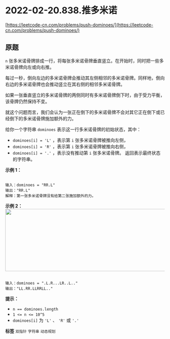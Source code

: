 # 2022-02-20.838.推多米诺
[https://leetcode-cn.com/problems/push-dominoes/](https://leetcode-cn.com/problems/push-dominoes/)
## 原题
 `n` 张多米诺骨牌排成一行，将每张多米诺骨牌垂直竖立。在开始时，同时把一些多米诺骨牌向左或向右推。

每过一秒，倒向左边的多米诺骨牌会推动其左侧相邻的多米诺骨牌。同样地，倒向右边的多米诺骨牌也会推动竖立在其右侧的相邻多米诺骨牌。

如果一张垂直竖立的多米诺骨牌的两侧同时有多米诺骨牌倒下时，由于受力平衡， 该骨牌仍然保持不变。

就这个问题而言，我们会认为一张正在倒下的多米诺骨牌不会对其它正在倒下或已经倒下的多米诺骨牌施加额外的力。

给你一个字符串 `dominoes` 表示这一行多米诺骨牌的初始状态，其中：
-  `dominoes[i] = 'L'` ，表示第 `i` 张多米诺骨牌被推向左侧，
-  `dominoes[i] = 'R'` ，表示第 `i` 张多米诺骨牌被推向右侧，
-  `dominoes[i] = '.'` ，表示没有推动第 `i` 张多米诺骨牌。
返回表示最终状态的字符串。
 

 **示例 1：** 

```

输入：dominoes = "RR.L"
输出："RR.L"
解释：第一张多米诺骨牌没有给第二张施加额外的力。

```
 **示例 2：** 
<img alt="" src="https://s3-lc-upload.s3.amazonaws.com/uploads/2018/05/18/domino.png" style="height: 196px; width: 512px;" />
```

输入：dominoes = ".L.R...LR..L.."
输出："LL.RR.LLRRLL.."

```
 

 **提示：** 
-  `n == dominoes.length` 
-  `1 <= n <= 10^5` 
-  `dominoes[i]` 为 `'L'` 、 `'R'` 或 `'.'` 
 
**标签**
`双指针` `字符串` `动态规划` 


##
```go

```
>
